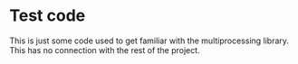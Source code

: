# Test code

This is just some code used to get familiar with the multiprocessing library. This has no connection with the rest of the project.
